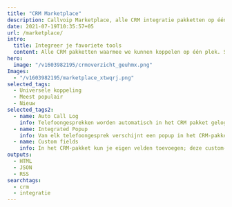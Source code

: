 ```yaml
---
title: "CRM Marketplace"
description: Callvoip Marketplace, alle CRM integratie pakketten op één plek! Koppel zakelijke telefonie met uw CRM systeem via de slimme tools en applicaties van Callvoip.
date: 2021-07-19T10:35:57+05
url: /marketplace/
intro:
  title: Integreer je favoriete tools
  content: Alle CRM pakketten waarmee we kunnen koppelen op één plek. Staat jouw pakket er niet bij? Neem <a href="/contact/">contact</a> op voor de mogelijkheden.
hero:
  image: "/v1603982195/crmoverzicht_geuhmx.png"
Images:
  - "/v1603982195/marketplace_xtwqrj.png"
selected_tags:
  - Universele koppeling
  - Meest populair
  - Nieuw
selected_tags2:
  - name: Auto Call Log
    info: Telefoongesprekken worden automatisch in het CRM pakket gelogd met vermelding van datum, tijd, duur en medewerker.
  - name: Integrated Popup
    info: Van elk telefoongesprek verschijnt een popup in het CRM-pakket zelf, vaak met handige informatie en doorklikmogelijkheden. 
  - name: Custom fields
    info: In het CRM-pakket kun je eigen velden toevoegen; deze custom-velden kunnen ook weer in de pop-up worden getoond.
outputs:
  - HTML
  - JSON
  - RSS
searchtags:
  - crm
  - integratie
---
```

